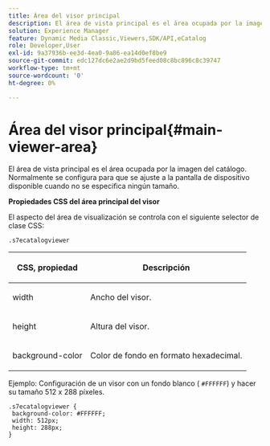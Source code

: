 ```yaml
---
title: Área del visor principal
description: El área de vista principal es el área ocupada por la imagen del catálogo. Normalmente se configura para que se ajuste a la pantalla de dispositivo disponible cuando no se especifica ningún tamaño.
solution: Experience Manager
feature: Dynamic Media Classic,Viewers,SDK/API,eCatalog
role: Developer,User
exl-id: 9a37936b-ee3d-4ea0-9a86-ea14d0ef8be9
source-git-commit: edc127dc6e2ae2d9bd5feed08c8bc896c8c39747
workflow-type: tm+mt
source-wordcount: '0'
ht-degree: 0%

---
```


# Área del visor principal{#main-viewer-area}

El área de vista principal es el área ocupada por la imagen del catálogo. Normalmente se configura para que se ajuste a la pantalla de dispositivo disponible cuando no se especifica ningún tamaño.

<!--<a id="section_061E550C1C1D4DB2BD663A898895B38C"></a>-->

**Propiedades CSS del área principal del visor**

El aspecto del área de visualización se controla con el siguiente selector de clase CSS:

```
.s7ecatalogviewer
```

<table id="table_94EE3F5BBE4547C0B4943471CEE7EDE4"> 
 <thead> 
  <tr> 
   <th colname="col1" class="entry"> <p> CSS, propiedad </p> </th> 
   <th colname="col2" class="entry"> <p>Descripción </p> </th> 
  </tr> 
 </thead>
 <tbody> 
  <tr> 
   <td colname="col1"> <p> <span class="codeph"> width </span> </p> </td> 
   <td colname="col2"> <p>Ancho del visor. </p> </td> 
  </tr> 
  <tr> 
   <td colname="col1"> <p> <span class="codeph"> height </span> </p> </td> 
   <td colname="col2"> <p>Altura del visor. </p> </td> 
  </tr> 
  <tr> 
   <td colname="col1"> <p> <span class="codeph"> background-color </span> </p> </td> 
   <td colname="col2"> <p> Color de fondo en formato hexadecimal. </p> </td> 
  </tr> 
 </tbody> 
</table>

Ejemplo: Configuración de un visor con un fondo blanco ( `#FFFFFF`) y hacer su tamaño 512 x 288 píxeles.

```
.s7ecatalogviewer { 
 background-color: #FFFFFF; 
 width: 512px; 
 height: 288px;  
}
```
